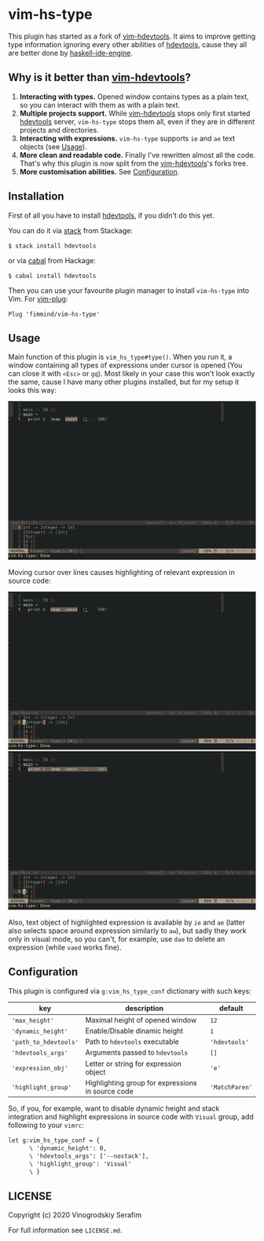 vim-hs-type
===========
This plugin has started as a fork of [vim-hdevtools]. It aims to improve getting type information ignoring every other abilities of [hdevtools], cause they all are better done by [haskell-ide-engine].

## Why is it better than [vim-hdevtools]?
1. **Interacting with types.** Opened window contains types as a plain text, so you can interact with them as with a plain text.
2. **Multiple projects support.** While [vim-hdevtools] stops only first started [hdevtools] server, `vim-hs-type` stops them all, even if they are in different projects and directories.
3. **Interacting with expressions.** `vim-hs-type` supports `ie` and `ae` text objects (see [Usage](#Usage)).
4. **More clean and readable code.** Finally I've rewritten almost all the code. That's why this plugin is now split from the [vim-hdevtools]'s forks tree.
5. **More customisation abilities.** See [Configuration](#Configuration).

## Installation
First of all you have to install [hdevtools], if you didn't do this yet.

You can do it via [stack] from Stackage:
```shell
$ stack install hdevtools
```

or via [cabal] from Hackage:
```shell
$ cabal install hdevtools
```

Then you can use your favourite plugin manager to install `vim-hs-type` into Vim. For [vim-plug]:
```vim
Plug 'fimmind/vim-hs-type'
```

## Usage
Main function of this plugin is `vim_hs_type#type()`. When you run it, a window containing all types of expressions under cursor is opened (You can close it with `<Esc>` or `gq`). Most likely in your case this won't look exactly the same, cause I have many other plugins installed, but for my setup it looks this way:

![](./pictures/function_run.png)

Moving cursor over lines causes highlighting of relevant expression in source code:

![](./pictures/moving_around1.png)
![](./pictures/moving_around2.png)

Also, text object of highlighted expression is available by `ie` and `ae` (latter also selects space around expression similarly to `aw`), but sadly they work only in visual mode, so you can't, for example, use `dae` to delete an expression (while `vaed` works fine).

## Configuration
This plugin is configured via `g:vim_hs_type_conf` dictionary with such keys:

| key                   | description                                       | default        |
|-----------------------|---------------------------------------------------|----------------|
| `'max_height'`        | Maximal height of opened window                   | `12`           |
| `'dynamic_height'`    | Enable/Disable dinamic height                     | `1`            |
| `'path_to_hdevtools'` | Path to `hdevtools` executable                    | `'hdevtools'`  |
| `'hdevtools_args'`    | Arguments passed to `hdevtools`                   | `[]`           |
| `'expression_obj'`    | Letter or string for expression object            | `'e'`          |
| `'highlight_group'`   | Highlighting group for expressions in source code | `'MatchParen'` |

So, if you, for example, want to disable dynamic height and stack integration and highlight expressions in source code with `Visual` group, add following to your `vimrc`:
```vim
let g:vim_hs_type_conf = {
      \ 'dynamic_height': 0,
      \ 'hdevtools_args': ['--nostack'],
      \ 'highlight_group': 'Visual'
      \ }
```

## LICENSE
Copyright (c) 2020 Vinogrodskiy Serafim

For full information see `LICENSE.md`.

[vim-hdevtools]:      https://github.com/bitc/vim-hdevtools
[vim-plug]:           https://github.com/junegunn/vim-plug
[neovim]:             https://neovim.io/
[hdevtools]:          https://github.com/hdevtools/hdevtools
[haskell-ide-engine]: https://github.com/haskell/haskell-ide-engine
[stack]:              http://haskellstack.org
[cabal]:              https://www.haskell.org/cabal/
